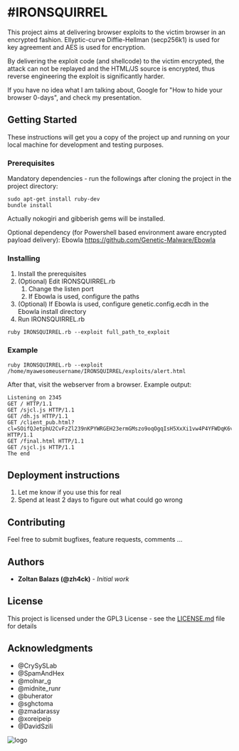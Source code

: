 # #IRONSQUIRREL

This project aims at delivering browser exploits to the victim browser in an encrypted fashion. Ellyptic-curve Diffie-Hellman (secp256k1) is used for key agreement and AES is used for encryption.

By delivering the exploit code (and shellcode) to the victim encrypted, the attack can not be replayed and the HTML/JS source is encrypted, thus reverse engineering the exploit is significantly harder.   

If you have no idea what I am talking about, Google for "How to hide your browser 0-days", and check my presentation. 

## Getting Started


These instructions will get you a copy of the project up and running on your local machine for development and testing purposes.

### Prerequisites

Mandatory dependencies - run the followings after cloning the project in the project directory:
```
sudo apt-get install ruby-dev
bundle install
```
Actually nokogiri and gibberish gems will be installed.

Optional dependency (for Powershell based environment aware encrypted payload delivery): Ebowla
https://github.com/Genetic-Malware/Ebowla

### Installing

1. Install the prerequisites
2. (Optional) Edit IRONSQUIRREL.rb 
   1. Change the listen port
   2. If Ebowla is used, configure the paths
3. (Optional) If Ebowla is used, configure genetic.config.ecdh in the Ebowla install directory
4. Run IRONSQUIRREL.rb


```
ruby IRONSQUIRREL.rb --exploit full_path_to_exploit
```
### Example
```
ruby IRONSQUIRREL.rb --exploit /home/myawesomeusername/IRONSQUIRREL/exploits/alert.html
```
After that, visit the webserver from a browser. 
Example output: 
```
Listening on 2345
GET / HTTP/1.1
GET /sjcl.js HTTP/1.1
GET /dh.js HTTP/1.1
GET /client_pub.html?cl=SOifQJetphU2CvFzZl239nKPYWRGEH23ermGMszo9oqOgqIsH5XxXi1vw4P4YFWDqK6v4o4jIpAVSNZD1x5NTw%3D%3D HTTP/1.1
GET /final.html HTTP/1.1
GET /sjcl.js HTTP/1.1
The end
```

## Deployment instructions
1. Let me know if you use this for real
2. Spend at least 2 days to figure out what could go wrong 


## Contributing

Feel free to submit bugfixes, feature requests, comments ...

## Authors

* **Zoltan Balazs (@zh4ck)** - *Initial work* 

## License

This project is licensed under the GPL3 License - see the [LICENSE.md](LICENSE.md) file for details

## Acknowledgments

* @CrySySLab
* @SpamAndHex
* @molnar_g
* @midnite_runr
* @buherator
* @sghctoma
* @zmadarassy
* @xoreipeip
* @DavidSzili

![logo][logo]

[logo]: https://raw.githubusercontent.com/MRGEffitas/Ironsquirrel/master/IRONSQUIRREL.jpg "IRONSQUIRREL"

